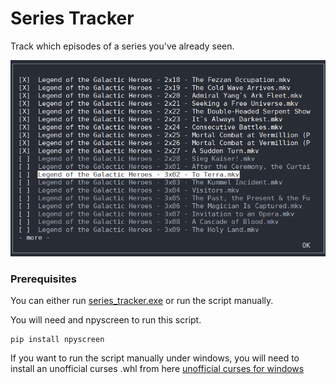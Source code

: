 # Series Tracker

Track which episodes of a series you've already seen.

![screenshot](screenshot.png)

### Prerequisites

You can either run [series_tracker.exe](dist/series_tracker.exe) or run the script manually.


You will need and npyscreen to run this script.

```
pip install npyscreen
```

If you want to run the script manually under windows, you will need to install an unofficial curses .whl from here [unofficial curses for windows](https://www.lfd.uci.edu/~gohlke/pythonlibs/#curses)
